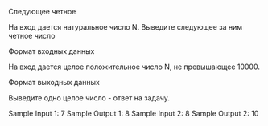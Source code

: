 Следующее четное

На вход дается натуральное число N. Выведите следующее за ним четное число

Формат входных данных

На вход дается целое положительное число N, не превышающее 10000.

Формат выходных данных

Выведите одно целое число - ответ на задачу.

Sample Input 1:
7
Sample Output 1:
8
Sample Input 2:
8
Sample Output 2:
10